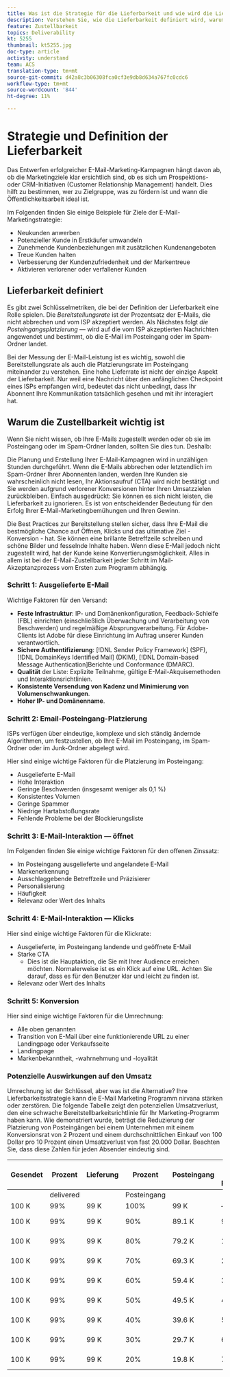 ```yaml
---
title: Was ist die Strategie für die Lieferbarkeit und wie wird die Lieferbarkeit definiert?
description: Verstehen Sie, wie die Lieferbarkeit definiert wird, warum sie wichtig ist und welche wichtigen Zustellungsmetriken verwendet werden.
feature: Zustellbarkeit
topics: Deliverability
kt: 5255
thumbnail: kt5255.jpg
doc-type: article
activity: understand
team: ACS
translation-type: tm+mt
source-git-commit: d42a8c3b06308fca0cf3e9db8d634a767fc0cdc6
workflow-type: tm+mt
source-wordcount: '844'
ht-degree: 11%

---
```



# Strategie und Definition der Lieferbarkeit

Das Entwerfen erfolgreicher E-Mail-Marketing-Kampagnen hängt davon ab, ob die Marketingziele klar ersichtlich sind, ob es sich um Prospektions- oder CRM-Initiativen (Customer Relationship Management) handelt. Dies hilft zu bestimmen, wer zu Zielgruppe, was zu fördern ist und wann die Öffentlichkeitsarbeit ideal ist.

Im Folgenden finden Sie einige Beispiele für Ziele der E-Mail-Marketingstrategie:

* Neukunden anwerben
* Potenzieller Kunde in Erstkäufer umwandeln
* Zunehmende Kundenbeziehungen mit zusätzlichen Kundenangeboten
* Treue Kunden halten
* Verbesserung der Kundenzufriedenheit und der Markentreue
* Aktivieren verlorener oder verfallener Kunden

## Lieferbarkeit definiert

Es gibt zwei Schlüsselmetriken, die bei der Definition der Lieferbarkeit eine Rolle spielen. Die *Bereitstellungsrate* ist der Prozentsatz der E-Mails, die nicht abbrechen und vom ISP akzeptiert werden. Als Nächstes folgt *die Posteingangsplatzierung* — wird auf die vom ISP akzeptierten Nachrichten angewendet und bestimmt, ob die E-Mail im Posteingang oder im Spam-Ordner landet.

Bei der Messung der E-Mail-Leistung ist es wichtig, sowohl die Bereitstellungsrate als auch die Platzierungsrate im Posteingang miteinander zu verstehen. Eine hohe Lieferrate ist nicht der einzige Aspekt der Lieferbarkeit. Nur weil eine Nachricht über den anfänglichen Checkpoint eines ISPs empfangen wird, bedeutet das nicht unbedingt, dass Ihr Abonnent Ihre Kommunikation tatsächlich gesehen und mit ihr interagiert hat.

## Warum die Zustellbarkeit wichtig ist

Wenn Sie nicht wissen, ob Ihre E-Mails zugestellt werden oder ob sie im Posteingang oder im Spam-Ordner landen, sollten Sie dies tun. Deshalb:

Die Planung und Erstellung Ihrer E-Mail-Kampagnen wird in unzähligen Stunden durchgeführt. Wenn die E-Mails abbrechen oder letztendlich im Spam-Ordner Ihrer Abonnenten landen, werden Ihre Kunden sie wahrscheinlich nicht lesen, Ihr Aktionsaufruf (CTA) wird nicht bestätigt und Sie werden aufgrund verlorener Konversionen hinter Ihren Umsatzzielen zurückbleiben. Einfach ausgedrückt: Sie können es sich nicht leisten, die Lieferbarkeit zu ignorieren. Es ist von entscheidender Bedeutung für den Erfolg Ihrer E-Mail-Marketingbemühungen und Ihren Gewinn.

Die Best Practices zur Bereitstellung stellen sicher, dass Ihre E-Mail die bestmögliche Chance auf Öffnen, Klicks und das ultimative Ziel - Konversion - hat. Sie können eine brillante Betreffzeile schreiben und schöne Bilder und fesselnde Inhalte haben. Wenn diese E-Mail jedoch nicht zugestellt wird, hat der Kunde keine Konvertierungsmöglichkeit. Alles in allem ist bei der E-Mail-Zustellbarkeit jeder Schritt im Mail-Akzeptanzprozess vom Ersten zum Programm abhängig.

### Schritt 1: Ausgelieferte E-Mail

Wichtige Faktoren für den Versand:

* **Feste Infrastruktur**: IP- und Domänenkonfiguration, Feedback-Schleife (FBL) einrichten (einschließlich Überwachung und Verarbeitung von Beschwerden) und regelmäßige Absprungverarbeitung. Für Adobe-Clients ist Adobe für diese Einrichtung im Auftrag unserer Kunden verantwortlich.
* **Sichere Authentifizierung**:  [!DNL Sender Policy Framework] (SPF),  [!DNL DomainKeys Identified Mail] (DKIM),  [!DNL Domain-based Message Authentication]Berichte und Conformance (DMARC).
* **Qualität** der Liste: Explizite Teilnahme, gültige E-Mail-Akquisemethoden und Interaktionsrichtlinien.
* **Konsistente Versendung von Kadenz und Minimierung von Volumenschwankungen**.
* **Hoher IP- und Domänenname**.

### Schritt 2: Email-Posteingang-Platzierung

ISPs verfügen über eindeutige, komplexe und sich ständig ändernde Algorithmen, um festzustellen, ob Ihre E-Mail im Posteingang, im Spam-Ordner oder im Junk-Ordner abgelegt wird.

Hier sind einige wichtige Faktoren für die Platzierung im Posteingang:

* Ausgelieferte E-Mail
* Hohe Interaktion
* Geringe Beschwerden (insgesamt weniger als 0,1 %)
* Konsistentes Volumen
* Geringe Spammer
* Niedrige Hartabstoßungsrate
* Fehlende Probleme bei der Blockierungsliste

### Schritt 3: E-Mail-Interaktion — öffnet

Im Folgenden finden Sie einige wichtige Faktoren für den offenen Zinssatz:

* Im Posteingang ausgelieferte und angelandete E-Mail
* Markenerkennung
* Ausschlaggebende Betreffzeile und Präzisierer
* Personalisierung
* Häufigkeit
* Relevanz oder Wert des Inhalts

### Schritt 4: E-Mail-Interaktion — Klicks

Hier sind einige wichtige Faktoren für die Klickrate:

* Ausgelieferte, im Posteingang landende und geöffnete E-Mail
* Starke CTA
   * Dies ist die Hauptaktion, die Sie mit Ihrer Audience erreichen möchten. Normalerweise ist es ein Klick auf eine URL. Achten Sie darauf, dass es für den Benutzer klar und leicht zu finden ist.
* Relevanz oder Wert des Inhalts

### Schritt 5: Konversion

Hier sind einige wichtige Faktoren für die Umrechnung:

* Alle oben genannten
* Transition von E-Mail über eine funktionierende URL zu einer Landingpage oder Verkaufsseite
* Landingpage
* Markenbekanntheit, -wahrnehmung und -loyalität

### Potenzielle Auswirkungen auf den Umsatz

Umrechnung ist der Schlüssel, aber was ist die Alternative? Ihre Lieferbarkeitsstrategie kann die E-Mail Marketing Programm nirvana stärken oder zerstören. Die folgende Tabelle zeigt den potenziellen Umsatzverlust, den eine schwache Bereitstellbarkeitsrichtlinie für Ihr Marketing-Programm haben kann. Wie demonstriert wurde, beträgt die Reduzierung der Platzierung von Posteingängen bei einem Unternehmen mit einem Konversionsrat von 2 Prozent und einem durchschnittlichen Einkauf von 100 Dollar pro 10 Prozent einen Umsatzverlust von fast 20.000 Dollar. Beachten Sie, dass diese Zahlen für jeden Absender eindeutig sind.

| Gesendet | Prozent | Lieferung | Prozent | Posteingang | Zahl nicht im Posteingang | Konversionsrate | Anzahl der verlorenen | Durchschnitt | Verloren |
|------|-----------|-----------|----------|-------|---------------------|-----------------|-----------------|----------|-----------|
|  | delivered |  | Posteingang |  |  |  | Konversionen | purchase | Umsatz |
| 100 K | 99% | 99 K | 100% | 99 K | – | 2% | 0 | $100 | $ - |
| 100 K | 99% | 99 K | 90% | 89.1 K | 9.900 | 2% | 198 | 100 $ | 19.800 $ |
| 100 K | 99% | 99 K | 80% | 79.2 K | 19.800 | 2% | 396 | 100 $ | 39.600 $ |
| 100 K | 99% | 99 K | 70% | 69.3 K | 29.700 | 2% | 594 | 100 $ | 59.400 $ |
| 100 K | 99% | 99 K | 60% | 59.4 K | 39.600 | 2% | 792 | 100 $ | 79.200 $ |
| 100 K | 99% | 99 K | 50% | 49.5 K | 49.500 | 2% | 990 | 100 $ | 99.000 $ |
| 100 K | 99% | 99 K | 40% | 39.6 K | 59.400 | 2% | 1188 | 100 $ | 118.800 $ |
| 100 K | 99% | 99 K | 30% | 29.7 K | 69.300 | 2% | 1386 | 100 $ | 138.600 $ |
| 100 K | 99% | 99 K | 20% | 19.8 K | 79.200 | 2% | 1584 | 100 $ | 158.400 $ |
